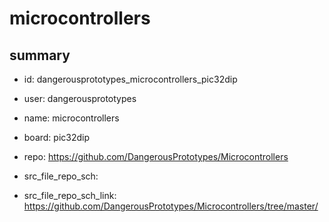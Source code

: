 # microcontrollers
 
## summary 
* id: dangerousprototypes_microcontrollers_pic32dip
* user: dangerousprototypes
* name: microcontrollers
* board: pic32dip
* repo: https://github.com/DangerousPrototypes/Microcontrollers



* src_file_repo_sch: 
* src_file_repo_sch_link: https://github.com/DangerousPrototypes/Microcontrollers/tree/master/






